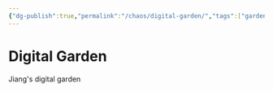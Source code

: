 ```yaml
---
{"dg-publish":true,"permalink":"/chaos/digital-garden/","tags":["gardenEntry"]}
---
```



# Digital Garden

Jiang's digital garden
